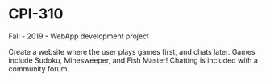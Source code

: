 # CPI-310
Fall - 2019 - WebApp development project

Create a website where the user plays games first, and chats later.
Games include Sudoku, Minesweeper, and Fish Master!
Chatting is included with a community forum.
